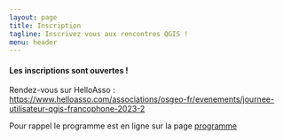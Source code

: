 ```yaml
---
layout: page
title: Inscription
tagline: Inscrivez vous aux rencontres QGIS !
menu: header
---
```



#### Les inscriptions sont ouvertes ! 

Rendez-vous sur HelloAsso : https://www.helloasso.com/associations/osgeo-fr/evenements/journee-utilisateur-qgis-francophone-2023-2

Pour rappel le programme est en ligne sur la page [programme](/z20_programme.html)
